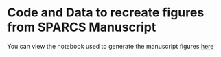 # Code and Data to recreate figures from SPARCS Manuscript

You can view the notebook used to generate the manuscript figures [here](https://mannlabs.github.io/SPARCS_pub_figures/html/pages/notebooks/Plot_Figures_saved_data.html)
